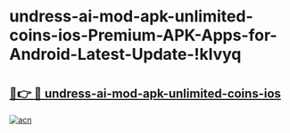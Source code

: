 # undress-ai-mod-apk-unlimited-coins-ios-Premium-APK-Apps-for-Android-Latest-Update-!klvyq

# <h2><a href="https://eid0rs.esa.edu.pl?title=undress-ai-mod-apk-unlimited-coins-ios&ref=klvyq">🔗👉 🔴 undress-ai-mod-apk-unlimited-coins-ios</a></h2>

[![acn](https://github.com/user-attachments/assets/0f9c940e-d8b0-45ae-aac7-cd30a18b3e1c)](https://eid0rs.esa.edu.pl?title=undress-ai-mod-apk-unlimited-coins-ios&ref=klvyq)

